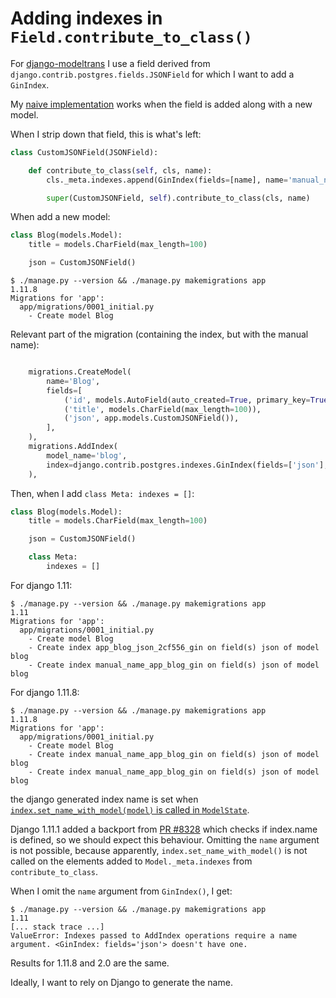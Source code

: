 # Adding indexes in `Field.contribute_to_class()`

For [django-modeltrans](https://github.com/zostera/django-modeltrans) I use a field derived from `django.contrib.postgres.fields.JSONField` for which I want to add a `GinIndex`.

My [naive implementation](https://github.com/zostera/django-modeltrans/blob/37db54b9ddbd6bf2c58874bba800d4c425cb8a5a/modeltrans/fields.py#L252-L253) works when the field is added along with a new model.

When I strip down that field, this is what's left:

```python
class CustomJSONField(JSONField):

    def contribute_to_class(self, cls, name):
        cls._meta.indexes.append(GinIndex(fields=[name], name='manual_name_{}_gin'.format(cls._meta.db_table)))

        super(CustomJSONField, self).contribute_to_class(cls, name)
```

When add a new model:

```python
class Blog(models.Model):
    title = models.CharField(max_length=100)

    json = CustomJSONField()
```

```
$ ./manage.py --version && ./manage.py makemigrations app
1.11.8
Migrations for 'app':
  app/migrations/0001_initial.py
    - Create model Blog
```

Relevant part of the migration (containing the index, but with the manual name):
```python

    migrations.CreateModel(
        name='Blog',
        fields=[
            ('id', models.AutoField(auto_created=True, primary_key=True, serialize=False, verbose_name='ID')),
            ('title', models.CharField(max_length=100)),
            ('json', app.models.CustomJSONField()),
        ],
    ),
    migrations.AddIndex(
        model_name='blog',
        index=django.contrib.postgres.indexes.GinIndex(fields=['json'], name=b'manual_name_app_blog_gin'),
    ),
```

Then, when I add `class Meta: indexes = []`:

```python
class Blog(models.Model):
    title = models.CharField(max_length=100)

    json = CustomJSONField()

    class Meta:
        indexes = []
```

For django 1.11:
```
$ ./manage.py --version && ./manage.py makemigrations app
1.11
Migrations for 'app':
  app/migrations/0001_initial.py
    - Create model Blog
    - Create index app_blog_json_2cf556_gin on field(s) json of model blog
    - Create index manual_name_app_blog_gin on field(s) json of model blog
```

For django 1.11.8:
```
$ ./manage.py --version && ./manage.py makemigrations app
1.11.8
Migrations for 'app':
  app/migrations/0001_initial.py
    - Create model Blog
    - Create index manual_name_app_blog_gin on field(s) json of model blog
    - Create index manual_name_app_blog_gin on field(s) json of model blog
```

the django generated index name is set when [`index.set_name_with_model(model)` is called in `ModelState`](https://github.com/django/django/blob/1.11/django/db/migrations/state.py#L466).

Django 1.11.1 added a backport from [PR #8328](https://github.com/django/django/pull/8328) which checks if index.name is defined, so we should expect this behaviour. Omitting the `name` argument is not possible, because apparently, `index.set_name_with_model()` is not called on the elements added to `Model._meta.indexes` from `contribute_to_class`.


When I omit the `name` argument from `GinIndex()`, I get:

```
$ ./manage.py --version && ./manage.py makemigrations app
1.11
[... stack trace ...]
ValueError: Indexes passed to AddIndex operations require a name argument. <GinIndex: fields='json'> doesn't have one.
```

Results for 1.11.8 and 2.0 are the same.

Ideally, I want to rely on Django to generate the name.
